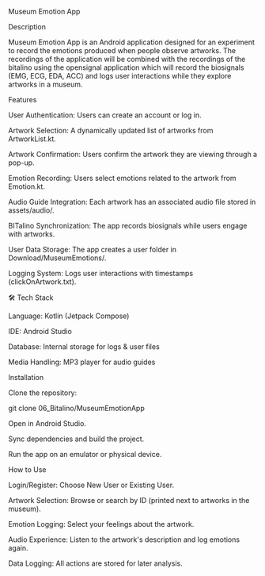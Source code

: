 Museum Emotion App

Description

Museum Emotion App is an Android application designed for an experiment to record the emotions produced when people observe artworks. The recordings of the application will be combined with the recordings of the bitalino using the opensignal application which will record the biosignals (EMG, ECG, EDA, ACC) and logs user interactions while they explore artworks in a museum.



Features

User Authentication: Users can create an account or log in.

Artwork Selection: A dynamically updated list of artworks from ArtworkList.kt.

Artwork Confirmation: Users confirm the artwork they are viewing through a pop-up.

Emotion Recording: Users select emotions related to the artwork from Emotion.kt.

Audio Guide Integration: Each artwork has an associated audio file stored in assets/audio/.

BITalino Synchronization: The app records biosignals while users engage with artworks.

User Data Storage: The app creates a user folder in Download/MuseumEmotions/.

Logging System: Logs user interactions with timestamps (clickOnArtwork.txt).



🛠️ Tech Stack

Language: Kotlin (Jetpack Compose)

IDE: Android Studio

Database: Internal storage for logs & user files

Media Handling: MP3 player for audio guides



Installation

Clone the repository:

git clone 06_Bitalino/MuseumEmotionApp

Open in Android Studio.

Sync dependencies and build the project.

Run the app on an emulator or physical device.



How to Use

Login/Register: Choose New User or Existing User.

Artwork Selection: Browse or search by ID (printed next to artworks in the museum).

Emotion Logging: Select your feelings about the artwork.

Audio Experience: Listen to the artwork's description and log emotions again.

Data Logging: All actions are stored for later analysis.
